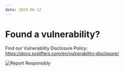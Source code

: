 ```yaml
---
date: 2023-06-12
---
```


# Found a vulnerability?
Find our Vulnerability Disclosure Policy: https://docs.syslifters.com/en/vulnerability-disclosure/

![Report Responsibly](/images/show/vulnerability.png)
